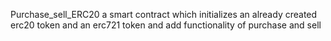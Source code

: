 Purchase_sell_ERC20
a smart contract which initializes an already created erc20 token and an erc721 token and add functionality of purchase and sell
